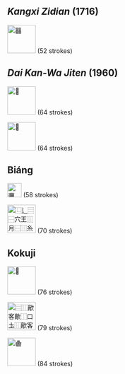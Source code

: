 ## _Kangxi Zidian_ (1716)

<p>
  <img alt="䨻" src="https://glyphwiki.org/glyph/u4a3b.svg" width="64" height="64">
  (52 strokes)
</p>

## _Dai Kan-Wa Jiten_ (1960)

<p>
  <img alt="𠔻" src="https://glyphwiki.org/glyph/u2053b.svg" width="64" height="64">
  (64 strokes)
</p>

<p>
  <img alt="𪚥" src="https://glyphwiki.org/glyph/u2a6a5.svg" width="64" height="64">
  (64 strokes)
</p>

## Biáng

<p>
  <img alt="𰻞" src="https://glyphwiki.org/glyph/u30ede.svg" width="32" height="32">
  (58 strokes)
</p>

<p>
  <img alt="⿺⻍⿳⿱穴王⿲月⿱⿲糸言糸⿲長馬長戈心" src="https://upload.wikimedia.org/wikipedia/commons/f/f3/Bi%C3%A1ng-v12.svg" width="64" height="64">
  (70 strokes)
</p>

## Kokuji

<p>
  <img alt="𰽔" src="https://glyphwiki.org/glyph/u30f54.svg" width="64" height="64">
  (76 strokes)
</p>

<p>
  <img alt="⿳⿲歒客歒⿰口圡⿲歒客客" src="https://github.com/user-attachments/assets/6429335c-c541-46ae-8b62-64a54c4455f4" width="64" height="64">
  (79 strokes)
</p>

<p>
  <img alt="𱁬" src="https://github.com/user-attachments/assets/bf05fcb9-d9e9-4913-9208-951db734c6af" width="64" height="64">
  (84 strokes)
</p>
